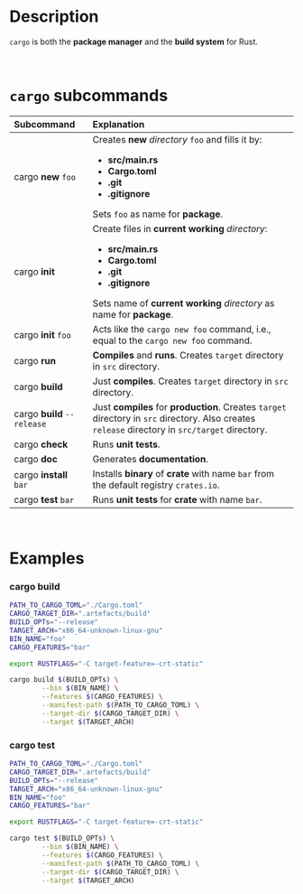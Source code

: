 # Description
``cargo`` is both the **package manager** and the **build system** for Rust.

<br>

# ``cargo`` subcommands
|Subcommand|Explanation|
|:---------|:----------|
|cargo **new** ``foo``|Creates **new** *directory* ``foo`` and fills it by: **<ul><li>src/main.rs</li><li>Cargo.toml</li><li>.git</li><li>.gitignore</li></ul>** Sets ``foo`` as name for **package**.|
|cargo **init**|Create files in **current working** *directory*: **<ul><li>src/main.rs</li><li>Cargo.toml</li><li>.git</li><li>.gitignore</li></ul>** Sets name of **current working** *directory* as name for **package**.|
|cargo **init** ``foo``|Acts like the ``cargo new foo`` command, i.e., equal to the ``cargo new foo`` command.|
|cargo **run**|**Compiles** and **runs**. Creates ``target`` directory in ``src`` directory.|
|cargo **build**|Just **compiles**. Creates ``target`` directory in ``src`` directory.|
|cargo **build** ``--release``|Just **compiles** for **production**. Creates ``target`` directory in ``src`` directory. Also creates ``release`` directory in ``src/target`` directory.|
|cargo **check**|Runs **unit tests**.|
|cargo **doc**|Generates **documentation**.|
|cargo **install** ``bar``|Installs **binary** of **crate** with name ``bar`` from the default registry ``crates.io``.|
|cargo **test** ``bar``|Runs **unit tests** for **crate** with name ``bar``.|

<br>

# Examples
### cargo build
```bash
PATH_TO_CARGO_TOML="./Cargo.toml"
CARGO_TARGET_DIR=".artefacts/build"
BUILD_OPTs="--release"
TARGET_ARCH="x86_64-unknown-linux-gnu"
BIN_NAME="foo"
CARGO_FEATURES="bar"

export RUSTFLAGS="-C target-feature=-crt-static"

cargo build $(BUILD_OPTs) \
		--bin $(BIN_NAME) \
		--features $(CARGO_FEATURES) \
		--manifest-path $(PATH_TO_CARGO_TOML) \
		--target-dir $(CARGO_TARGET_DIR) \
		--target $(TARGET_ARCH)

```

### cargo test
```bash
PATH_TO_CARGO_TOML="./Cargo.toml"
CARGO_TARGET_DIR=".artefacts/build"
BUILD_OPTs="--release"
TARGET_ARCH="x86_64-unknown-linux-gnu"
BIN_NAME="foo"
CARGO_FEATURES="bar"

export RUSTFLAGS="-C target-feature=-crt-static"

cargo test $(BUILD_OPTs) \
		--bin $(BIN_NAME) \
		--features $(CARGO_FEATURES) \
		--manifest-path $(PATH_TO_CARGO_TOML) \
		--target-dir $(CARGO_TARGET_DIR) \
		--target $(TARGET_ARCH)


```
